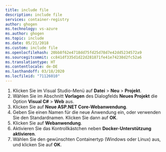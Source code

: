 ```yaml
---
title: include file
description: include file
services: container-registry
author: ghogen
ms.technology: vs-azure
ms.author: ghogen
ms.topic: include
ms.date: 05/21/2018
ms.custom: include file
ms.openlocfilehash: 20bb8f62e4718dd75fd25d78d7e42dd5234572a9
ms.sourcegitcommit: cc841df335d1d22d281871fe41e74238d2fc52a6
ms.translationtype: HT
ms.contentlocale: de-DE
ms.lasthandoff: 03/18/2020
ms.locfileid: "71126010"
---
```

1. Klicken Sie im Visual Studio-Menü auf **Datei** > **Neu** > **Projekt**.
2. Wählen Sie im Abschnitt **Vorlagen** des Dialogfelds **Neues Projekt** die Option **Visual C#**  > **Web** aus.
3. Klicken Sie auf **Neue ASP.NET Core-Webanwendung**.
4. Geben Sie einen Namen für die neue Anwendung ein, oder verwenden Sie den Standardnamen. Klicken Sie dann auf **OK**.
5. Klicken Sie auf **Webanwendung**.
6. Aktivieren Sie das Kontrollkästchen neben **Docker-Unterstützung aktivieren**.
7. Wählen Sie den gewünschten Containertyp (Windows oder Linux) aus, und klicken Sie auf **OK**.
